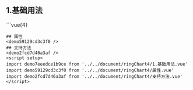 ## 1.基础用法
<demo7eeedce1b9ce />
```vue{4}
<template>
    <ring-chart-4 ref="chartRef" v-bind="chartOption"></ring-chart-4>
</template>

<script setup>
import { ref, onMounted } from 'vue';

const chartRef = ref();

const seriesData = [
    { value: 1048, name: '正常' },
    { value: 735, name: '故障' },
    { value: 580, name: '告警' },
    { value: 484, name: '离线' }
];
// 组合配置项
const chartOption = {
    seriesData
};

onMounted(() => chartRef.value.renderChart());
</script>
<style lang="scss" scoped>
.zrx-chart {
    height: 664px;
    background-color: rgb(3, 43, 68);
}
</style>
```
## 属性
<demo59129cd3c3f0 />
## 支持方法
<demo2fcd7d46a3af />
<script setup>
import demo7eeedce1b9ce from '../../document/ringChart4/1.基础用法.vue'
import demo59129cd3c3f0 from '../../document/ringChart4/属性.vue'
import demo2fcd7d46a3af from '../../document/ringChart4/支持方法.vue'
</script>